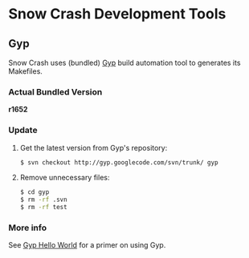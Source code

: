 # Snow Crash Development Tools

## Gyp
Snow Crash uses (bundled) [Gyp](http://code.google.com/p/gyp/) build automation tool to generates its Makefiles. 

### Actual Bundled Version
**r1652**

### Update
1. Get the latest version from Gyp's repository:
	
	```sh
	$ svn checkout http://gyp.googlecode.com/svn/trunk/ gyp
	```

2. Remove unnecessary files:

	```sh
	$ cd gyp
	$ rm -rf .svn
	$ rm -rf test
	```

### More info
See [Gyp Hello World](https://github.com/springmeyer/hello-gyp) for a primer on using Gyp.
